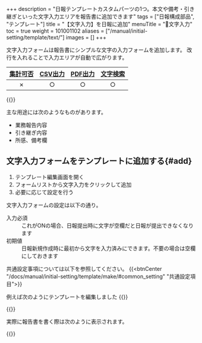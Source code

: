 +++
description = "日報テンプレートカスタムパーツの1つ。本文や備考・引き継ぎといった文字入力エリアを報告書に追加できます"
tags = ["日報構成部品", "テンプレート"]
title = "【文字入力】を日報に追加"
menuTitle = "🧩文字入力"
toc = true
weight = 101001102
aliases = ["/manual/initial-setting/template/text/"]
images = []
+++

文字入力フォームは報告書にシンプルな文字の入力フォームを追加します。
改行を入れることで入力エリアが自動で広がります。


|[集計可否](/docs/manual/analytics/)|[CSV出力](/docs/manual/analytics/csv/)|[PDF出力](/docs/manual/read-report/pdf/)|[文字検索](/docs/manual/read-report/list/)|
|:---:|:---:|:---:|:---:|
|✗|○|○|○|

{{<icatch filename="input-method-keyboard" msg="日報の本文や引 き継ぎの入力に最適" title="文字入力フォーム" fontsize="30px" alice="ok">}}

主な用途には次のようなものがあります。

- 業務報告内容
- 引き継ぎ内容
- 所感、備考欄

## 文字入力フォームをテンプレートに追加する{#add}

1. テンプレート編集画面を開く
1. フォームリストから文字入力をクリックして追加
1. 必要に応じて設定を行う


文字入力フォームの設定は以下の通り。

<dl class="basic">
  <dt>入力必須</dt>
  <dd>これがONの場合、日報提出時に文字が空欄だと日報が提出できなくなります</dd>
  <dt>初期値</dt>
  <dd>日報新規作成時に最初から文字を入力済みにできます。不要の場合は空欄にしておきます</dd>
</dl>


共通設定事項については以下を参照してください。
{{<btnCenter "/docs/manual/initial-setting/template/make/#common_setting" "共通設定項目">}}

例えば次のようにテンプレートを編集しました
{{<appscreen filename="template-edit-text" title="テキスト入力をテンプレートに追加した画面イメージ">}}

{{<nextArrow>}}

実際に報告書を書く際は次のように表示されます。

{{<appscreen filename="text-preview" title="作成したテンプレートのプレビュー">}}
